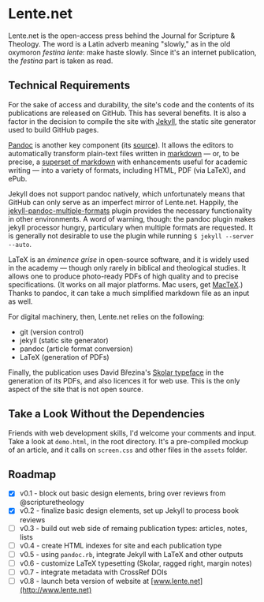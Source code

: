 Lente.net
=========

Lente.net is the open-access press behind the Journal for Scripture &
Theology. The word is a Latin adverb meaning "slowly," as in the old
oxymoron *festina lente*: make haste slowly. Since it's an internet
publication, the *festina* part is taken as read.

Technical Requirements
----------------------

For the sake of access and durability, the site's code and the
contents of its publications are released on GitHub. This has several
benefits. It is also a factor in the decision to compile the site with
[Jekyll][jekyll], the static site generator used to build GitHub pages.

[Pandoc][pandoc] is another key component (its [source][jgm]). It
allows the editors to automatically transform plain-text files written
in [markdown][df] &mdash; or, to be precise, a [superset of markdown][pandoc-md]
with enhancements useful for academic writing &mdash; into a variety of
formats, including HTML, PDF (via LaTeX), and ePub.

Jekyll does not support pandoc natively, which unfortunately means
that GitHub can only serve as an imperfect mirror of Lente.net.
Happily, the [jekyll-pandoc-multiple-formats][fauno] plugin provides
the necessary functionality in other environments. A word of warning,
though: the pandoc plugin makes jekyll processor hungry, particulary
when multiple formats are requested. It is generally not desirable to
use the plugin while running `$ jekyll --server --auto`.

LaTeX is an *éminence grise* in open-source software, and it is widely
used in the academy &mdash; though only rarely in biblical and theological
studies. It allows one to produce photo-ready PDFs of high quality and
to precise specifications. (It works on all major platforms. Mac
users, get [MacTeX][mactex].) Thanks to pandoc, it can take a much
simplified markdown file as an input as well.

For digital machinery, then, Lente.net relies on the following:

  * git (version control)
  * jekyll (static site generator)
  * pandoc (article format conversion)
  * LaTeX (generation of PDFs)

Finally, the publication uses David Březina's [Skolar typeface][skolar]
in the generation of its PDFs, and also licences it for web use. This
is the only aspect of the site that is not open source.

[jekyll]: https://github.com/mojombo/jekyll
[pandoc]: http://johnmacfarlane.net/pandoc/
[jgm]: https://github.com/jgm/pandoc
[df]: http://daringfireball.net/projects/markdown/
[pandoc-md]: http://johnmacfarlane.net/pandoc/README.html#pandocs-markdown
[fauno]: https://github.com/fauno/jekyll-pandoc-multiple-formats
[mactex]: http://tug.org/mactex/
[skolar]: http://www.rosettatype.com/Skolar

Take a Look Without the Dependencies
------------------------------------

Friends with web development skills, I'd welcome your comments and
input. Take a look at `demo.html`, in the root directory. It's a
pre-compiled mockup of an article, and it calls on `screen.css` and
other files in the `assets` folder.


Roadmap
-------

- [x] v0.1 - block out basic design elements, bring over reviews from  @scripturetheology
- [x] v0.2 - finalize basic design elements, set up Jekyll to process book reviews
- [ ] v0.3 - build out web side of remaing publication types: articles, notes, lists
- [ ] v0.4 - create HTML indexes for site and each publication type
- [ ] v0.5 - using `pandoc.rb`, integrate Jekyll with LaTeX and other outputs
- [ ] v0.6 - customize LaTeX typesetting (Skolar, ragged right, margin notes)
- [ ] v0.7 - integrate metadata with CrossRef DOIs
- [ ] v0.8 - launch beta version of website at [www.lente.net](http://www.lente.net)
